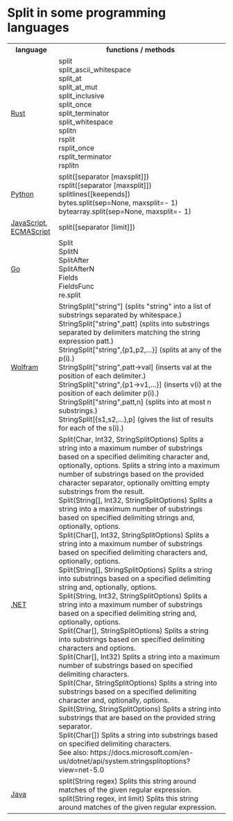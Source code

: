 # Split in some programming languages

<table>
    <tr><th>language</th><th>functions / methods</th></tr>
    <tr><td><a href="https://doc.rust-lang.org/stable/std/primitive.str.html#method.split">Rust</a></td><td>split<br />split_ascii_whitespace<br/>split_at<br/>split_at_mut<br/>split_inclusive<br/>split_once<br/>split_terminator<br/>split_whitespace<br/>splitn<br/>rsplit<br/>rsplit_once<br/>rsplit_terminator<br/>rsplitn</td></tr>
    <tr><td><a href="https://docs.python.org/3.10/genindex-S.html">Python</a></td><td>split([separator [maxsplit]])<br />rsplit([separator [maxsplit]])<br />splitlines([keepends])<br />bytes.split(sep=None, maxsplit=- 1)<br />bytearray.split(sep=None, maxsplit=- 1)</td></tr>
    <tr><td><a href="https://developer.mozilla.org/en-US/docs/Web/JavaScript/Reference/Global_Objects/String/split">JavaScript</a>, <a href="https://tc39.es/ecma262/multipage/text-processing.html#sec-string.prototype.split">ECMAScript</a></td><td>split([separator [limit]])</td></tr>
    <tr><td><a href="https://pkg.go.dev/strings@go1.17.3">Go</a></td><td>Split<br />SplitN<br />SplitAfter<br />SplitAfterN<br />Fields<br />FieldsFunc<br />re.split</td></tr>
    <tr><td><a href="https://search.wolfram.com/?query=split&source=GUIHeader">Wolfram</a></td><td>StringSplit["string"] (splits "string" into a list of substrings separated by whitespace.)<br />StringSplit["string",patt] (splits into substrings separated by delimiters matching the string expression patt.)<br />StringSplit["string",{p1,p2,…}] (splits at any of the p(i).)<br />StringSplit["string",patt->val] (inserts val at the position of each delimiter.)<br />StringSplit["string",{p1->v1,…}] (inserts v(i) at the position of each delimiter p(i).)<br />StringSplit["string",patt,n] (splits into at most n substrings.)<br />StringSplit[{s1,s2,…},p] (gives the list of results for each of the s(i).)</td></tr>
    <tr><td><a href="https://docs.microsoft.com/en-us/dotnet/api/system.string.split?view=net-5.0">.NET</a></td><td>Split(Char, Int32, StringSplitOptions) Splits a string into a maximum number of substrings based on a specified delimiting character and, optionally, options. Splits a string into a maximum number of substrings based on the provided character separator, optionally omitting empty substrings from the result. <br /> Split(String[], Int32, StringSplitOptions) Splits a string into a maximum number of substrings based on specified delimiting strings and, optionally, options. <br /> Split(Char[], Int32, StringSplitOptions) Splits a string into a maximum number of substrings based on specified delimiting characters and, optionally, options. <br /> Split(String[], StringSplitOptions) Splits a string into substrings based on a specified delimiting string and, optionally, options. <br /> Split(String, Int32, StringSplitOptions) Splits a string into a maximum number of substrings based on a specified delimiting string and, optionally, options. <br /> Split(Char[], StringSplitOptions) Splits a string into substrings based on specified delimiting characters and options. <br /> Split(Char[], Int32) Splits a string into a maximum number of substrings based on specified delimiting characters. <br /> Split(Char, StringSplitOptions) Splits a string into substrings based on a specified delimiting character and, optionally, options. <br /> Split(String, StringSplitOptions) Splits a string into substrings that are based on the provided string separator. <br /> Split(Char[]) Splits a string into substrings based on specified delimiting characters. <br /> See also: https://docs.microsoft.com/en-us/dotnet/api/system.stringsplitoptions?view=net-5.0</td></tr>
    <tr><td><a href="https://docs.oracle.com/javase/7/docs/api/java/lang/String.html">Java</a></td><td>split(String regex) Splits this string around matches of the given regular expression.<br />split(String regex, int limit) Splits this string around matches of the given regular expression.</td></tr>
</table>
